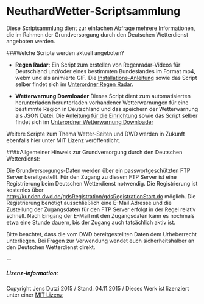 # NeuthardWetter-Scriptsammlung

Diese Scriptsammlung dient zur einfachen Abfrage mehrere Informationen, die im Rahmen der Grundversorgung durch den Deutschen Wetterdienst angeboten werden.

###Welche Scripte werden aktuell angeboten?

- **Regen Radar:**
Ein Script zum erstellen von Regenradar-Videos für Deutschland und/oder eines bestimmten Bundeslandes im Format mp4, webm und als animierte GIF. Die [Installations-Anleitung](https://github.com/Blog404DE/NeuthardWetterScripts/blob/master/RegenRadar/INSTALL.md) sowie das Script selber findet sich im [Unterordner Regen Radar](https://github.com/Blog404DE/NeuthardWetterScripts/tree/master/RegenRadar).

- **Wetterwarnung Downloader**
Dieses Script dient zum automatisierten herunterladen herunterladen vorhandener Wetterwarnungen für eine bestimmte Region in Deutschland und das speichern der Wetterwarnung als JSON Datei. Die [Anleitung für die Einrichtung](https://github.com/Blog404DE/NeuthardWetterScripts/blob/master/WetterwarnungDownloader/INSTALL.md) sowie das Script selber findet sich im [Unterordner Wetterwarnung Downloader](https://github.com/Blog404DE/NeuthardWetterScripts/blob/master/WetterwarnungDownloader/)

Weitere Scripte zum Thema Wetter-Seiten und DWD werden in Zukunft ebenfalls hier unter MIT Lizenz veröffentlicht.

####Allgemeiner Hinweis zur Grundversorgung durch den Deutschen Wetterdienst:

Die Grundversorgungs-Daten werden über ein passwortgeschützten FTP Server bereitgestellt. Für den Zugang zu diesem FTP Server ist eine Registrierung beim Deutschen Wetterdienst notwendig. Die Registrierung ist kostenlos über http://kunden.dwd.de/gdsRegistration/gdsRegistrationStart.do möglich. Die Registrierung benötigt ausschließlich eine E-Mail Adresse und die Zustellung der Zugangsdaten für den FTP Server erfolgt in der Regel relativ schnell. Nach Eingang der E-Mail mit den Zugangsdaten kann es nochmals etwa eine Stunde dauern, bis der Zugang auch tatsächlich aktiv ist.

Bitte beachtet, dass die vom DWD bereitgestellten Daten dem Urheberrecht unterliegen. Bei Fragen zur Verwendung wendet euch sicherheitshalber an den Deutschen Wetterdienst direkt. 

--
##### Lizenz-Information:

Copyright Jens Dutzi 2015 / Stand: 04.11.2015 / Dieses Werk ist lizenziert unter einer [MIT Lizenz](http://opensource.org/licenses/mit-license.php)

